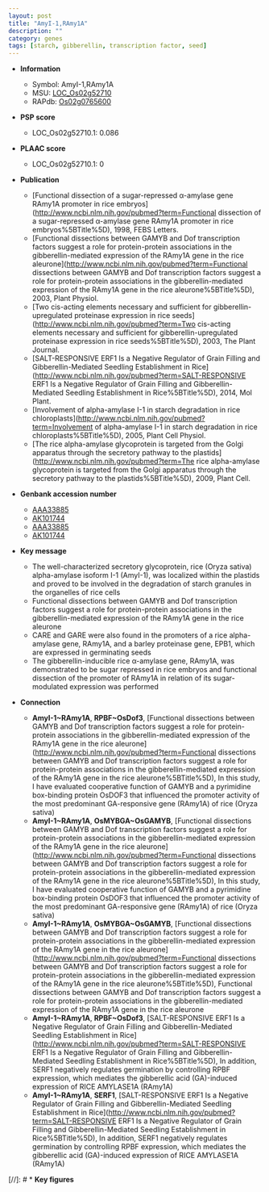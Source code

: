 ```yaml
---
layout: post
title: "AmyI-1,RAmy1A"
description: ""
category: genes
tags: [starch, gibberellin, transcription factor, seed]
---
```


* **Information**  
    + Symbol: AmyI-1,RAmy1A  
    + MSU: [LOC_Os02g52710](http://rice.plantbiology.msu.edu/cgi-bin/ORF_infopage.cgi?orf=LOC_Os02g52710)  
    + RAPdb: [Os02g0765600](http://rapdb.dna.affrc.go.jp/viewer/gbrowse_details/irgsp1?name=Os02g0765600)  

* **PSP score**  
    + LOC_Os02g52710.1: 0.086 

* **PLAAC score**  
    + LOC_Os02g52710.1: 0 

* **Publication**  
    + [Functional dissection of a sugar-repressed α-amylase gene RAmy1A promoter in rice embryos](http://www.ncbi.nlm.nih.gov/pubmed?term=Functional dissection of a sugar-repressed α-amylase gene RAmy1A promoter in rice embryos%5BTitle%5D), 1998, FEBS Letters.
    + [Functional dissections between GAMYB and Dof transcription factors suggest a role for protein-protein associations in the gibberellin-mediated expression of the RAmy1A gene in the rice aleurone](http://www.ncbi.nlm.nih.gov/pubmed?term=Functional dissections between GAMYB and Dof transcription factors suggest a role for protein-protein associations in the gibberellin-mediated expression of the RAmy1A gene in the rice aleurone%5BTitle%5D), 2003, Plant Physiol.
    + [Two cis-acting elements necessary and sufficient for gibberellin-upregulated proteinase expression in rice seeds](http://www.ncbi.nlm.nih.gov/pubmed?term=Two cis-acting elements necessary and sufficient for gibberellin-upregulated proteinase expression in rice seeds%5BTitle%5D), 2003, The Plant Journal.
    + [SALT-RESPONSIVE ERF1 Is a Negative Regulator of Grain Filling and Gibberellin-Mediated Seedling Establishment in Rice](http://www.ncbi.nlm.nih.gov/pubmed?term=SALT-RESPONSIVE ERF1 Is a Negative Regulator of Grain Filling and Gibberellin-Mediated Seedling Establishment in Rice%5BTitle%5D), 2014, Mol Plant.
    + [Involvement of alpha-amylase I-1 in starch degradation in rice chloroplasts](http://www.ncbi.nlm.nih.gov/pubmed?term=Involvement of alpha-amylase I-1 in starch degradation in rice chloroplasts%5BTitle%5D), 2005, Plant Cell Physiol.
    + [The rice alpha-amylase glycoprotein is targeted from the Golgi apparatus through the secretory pathway to the plastids](http://www.ncbi.nlm.nih.gov/pubmed?term=The rice alpha-amylase glycoprotein is targeted from the Golgi apparatus through the secretory pathway to the plastids%5BTitle%5D), 2009, Plant Cell.

* **Genbank accession number**  
    + [AAA33885](http://www.ncbi.nlm.nih.gov/nuccore/AAA33885)
    + [AK101744](http://www.ncbi.nlm.nih.gov/nuccore/AK101744)
    + [AAA33885](http://www.ncbi.nlm.nih.gov/nuccore/AAA33885)
    + [AK101744](http://www.ncbi.nlm.nih.gov/nuccore/AK101744)

* **Key message**  
    + The well-characterized secretory glycoprotein, rice (Oryza sativa) alpha-amylase isoform I-1 (AmyI-1), was localized within the plastids and proved to be involved in the degradation of starch granules in the organelles of rice cells
    + Functional dissections between GAMYB and Dof transcription factors suggest a role for protein-protein associations in the gibberellin-mediated expression of the RAmy1A gene in the rice aleurone
    + CARE and GARE were also found in the promoters of a rice alpha-amylase gene, RAmy1A, and a barley proteinase gene, EPB1, which are expressed in germinating seeds
    + The gibberellin-inducible rice α-amylase gene, RAmy1A, was demonstrated to be sugar repressed in rice embryos and functional dissection of the promoter of RAmy1A in relation of its sugar-modulated expression was performed

* **Connection**  
    + __AmyI-1~RAmy1A__, __RPBF~OsDof3__, [Functional dissections between GAMYB and Dof transcription factors suggest a role for protein-protein associations in the gibberellin-mediated expression of the RAmy1A gene in the rice aleurone](http://www.ncbi.nlm.nih.gov/pubmed?term=Functional dissections between GAMYB and Dof transcription factors suggest a role for protein-protein associations in the gibberellin-mediated expression of the RAmy1A gene in the rice aleurone%5BTitle%5D), In this study, I have evaluated cooperative function of GAMYB and a pyrimidine box-binding protein OsDOF3 that influenced the promoter activity of the most predominant GA-responsive gene (RAmy1A) of rice (Oryza sativa)
    + __AmyI-1~RAmy1A__, __OsMYBGA~OsGAMYB__, [Functional dissections between GAMYB and Dof transcription factors suggest a role for protein-protein associations in the gibberellin-mediated expression of the RAmy1A gene in the rice aleurone](http://www.ncbi.nlm.nih.gov/pubmed?term=Functional dissections between GAMYB and Dof transcription factors suggest a role for protein-protein associations in the gibberellin-mediated expression of the RAmy1A gene in the rice aleurone%5BTitle%5D), In this study, I have evaluated cooperative function of GAMYB and a pyrimidine box-binding protein OsDOF3 that influenced the promoter activity of the most predominant GA-responsive gene (RAmy1A) of rice (Oryza sativa)
    + __AmyI-1~RAmy1A__, __OsMYBGA~OsGAMYB__, [Functional dissections between GAMYB and Dof transcription factors suggest a role for protein-protein associations in the gibberellin-mediated expression of the RAmy1A gene in the rice aleurone](http://www.ncbi.nlm.nih.gov/pubmed?term=Functional dissections between GAMYB and Dof transcription factors suggest a role for protein-protein associations in the gibberellin-mediated expression of the RAmy1A gene in the rice aleurone%5BTitle%5D), Functional dissections between GAMYB and Dof transcription factors suggest a role for protein-protein associations in the gibberellin-mediated expression of the RAmy1A gene in the rice aleurone
    + __AmyI-1~RAmy1A__, __RPBF~OsDof3__, [SALT-RESPONSIVE ERF1 Is a Negative Regulator of Grain Filling and Gibberellin-Mediated Seedling Establishment in Rice](http://www.ncbi.nlm.nih.gov/pubmed?term=SALT-RESPONSIVE ERF1 Is a Negative Regulator of Grain Filling and Gibberellin-Mediated Seedling Establishment in Rice%5BTitle%5D), In addition, SERF1 negatively regulates germination by controlling RPBF expression, which mediates the gibberellic acid (GA)-induced expression of RICE AMYLASE1A (RAmy1A)
    + __AmyI-1~RAmy1A__, __SERF1__, [SALT-RESPONSIVE ERF1 Is a Negative Regulator of Grain Filling and Gibberellin-Mediated Seedling Establishment in Rice](http://www.ncbi.nlm.nih.gov/pubmed?term=SALT-RESPONSIVE ERF1 Is a Negative Regulator of Grain Filling and Gibberellin-Mediated Seedling Establishment in Rice%5BTitle%5D), In addition, SERF1 negatively regulates germination by controlling RPBF expression, which mediates the gibberellic acid (GA)-induced expression of RICE AMYLASE1A (RAmy1A)

[//]: # * **Key figures**  


